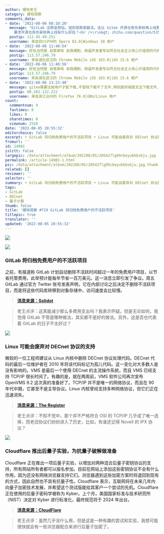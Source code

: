 ```yaml
---
author: 硬核老王
category: 硬核观察
comments_data:
- date: '2022-08-06 08:10:20'
  message: "GitLab 没那金刚钻，就别揽那瓷器活。这比 Gitee 开源仓库先审核再上线更过份。<br />\r\n<br />\r\n&gt; Gitee
    要求开源仓库先审核再上线有什么好处？<br />\r\n&gt; zhihu.com/question/535820467"
  postip: 112.45.49.251
  username: 来自四川泸州的 Opera 83.0|Windows 10 用户
- date: '2022-08-06 11:40:54'
  message: 好处当然是 自我审核 自我阉割，倒逼开发者写出符合社会主义核心价值观的代码啦！
  postip: 113.57.246.79
  username: 来自湖北武汉的 Chrome Mobile iOS 103.0|iOS 15.6 用户
- date: '2022-08-06 11:40:56'
  message: 好处当然是 自我审核 自我阉割，倒逼开发者写出符合社会主义核心价值观的代码啦！
  postip: 113.57.246.79
  username: 来自湖北武汉的 Chrome Mobile iOS 103.0|iOS 15.6 用户
- date: '2022-08-06 13:23:40'
  message: gitee需要注册用户才能下载,不登陆下载不了文件,特别是终端里无法下载文件,现在已经弃了
  postip: 60.162.122.222
  username: 来自浙江台州的 Firefox 78.0|GNU/Linux 用户
count:
  commentnum: 4
  favtimes: 0
  likes: 0
  sharetimes: 0
  viewnum: 2516
date: '2022-08-05 20:55:32'
editorchoice: false
excerpt: • GitLab 将归档免费用户的不活跃项目 • Linux 可能会废弃对 DECnet 协议的支持 • Cloudflare 推出后量子实验，为抗量子破解做准备
fromurl: ''
id: 14901
islctt: false
largepic: /data/attachment/album/202208/05/205427lg99cbeyubkbvbju.jpg
permalink: /article-14901-1.html
pic: /data/attachment/album/202208/05/205427lg99cbeyubkbvbju.jpg.thumb.jpg
related: []
reviewer: ''
selector: ''
summary: • GitLab 将归档免费用户的不活跃项目 • Linux 可能会废弃对 DECnet 协议的支持 • Cloudflare 推出后量子实验，为抗量子破解做准备
tags:
- GitLab
- DECnet
- 量子计算
thumb: false
title: '硬核观察 #719 GitLab 将归档免费用户的不活跃项目'
titlepic: true
translator: ''
updated: '2022-08-05 20:55:32'
---
```


![](/data/attachment/album/202208/05/205427lg99cbeyubkbvbju.jpg)


![](/data/attachment/album/202208/05/205436llamvyactvexizdr.jpg)


### GitLab 将归档免费用户的不活跃项目


之前，有报道称 GitLab 计划自动删除不活跃时间超过一年的免费用户项目，以节省托管费用，此举预计能每年节省一百万美元。这一消息立即引发了争议。周五 GitLab 通过官方 Twitter 账号发表声明，它在内部讨论之后决定不删除不活跃项目，而是将这些代码库转移到对象存储中，访问速度会比较慢。



> 
> **[消息来源：Solidot](https://www.solidot.org/story?sid=72367)**
> 
> 
> 



> 
> 老王点评：这真能减少那么多费用支出吗？我表示怀疑。但是无论如何，我觉得 GitLab 不管是哪种做法，其实都不是好的做法。另外，这是否也代表着 GitLab 的日子不太好过？
> 
> 
> 


![](/data/attachment/album/202208/05/205445z5d050dpjr06664o.jpg)


### Linux 可能会废弃对 DECnet 协议的支持


微软的一位工程师建议从 Linux 内核中删除 DECnet 协议处理代码。DECnet 代码的最后一位维护者在 2010 年将该代码标记为孤儿代码。这一变化对大多数人是没有影响的。VMS 是最后一个使用 DECnet 的主流操作系统，而且 VMS 已经支持 TCP/IP 很长时间了。有趣的是，就在两周前，VMS 软件公司再次宣布 OpenVMS 9.2 这次真的准备好了。TCP/IP 并不是唯一的网络协议，而且在 90 年代中期，它甚至不是主导协议。Linux 内核曾经支持多种网络协议，但它们正在迅速消失。



> 
> **[消息来源：The Register](https://www.theregister.com/2022/08/03/linux_may_soon_lose_support/)**
> 
> 
> 



> 
> 老王点评：不知不觉中，那个并不严格符合 OSI 的 TCP/IP 几乎成了唯一选择，而老旧协议们纷纷进入了历史，比如，有谁还记得 Novell 的 IPX 协议？
> 
> 
> 


![](/data/attachment/album/202208/05/205500kbjxt6jhmxk3bb4k.jpg)


### Cloudflare 推出后量子实验，为抗量子破解做准备


Cloudflare 正在推出一项后量子实验，以增加对两种混合后量子密钥协议的支持，所有网站所有者都可以报名参加。目前在网站上添加这些密钥协议不会有什么作用，因为还没有网络浏览器支持它们。浏览器遇到这些加密方案时将退回到现有的方式，因此自然也不具有抗量子性。Cloudflare 表示，互联网将在未来几年内向量子加密技术发展，并希望这个测试版能给其客户一个尝试的先机。Cloudflare 正在使用的后量子密码学被称为 Kyber。上个月，美国国家标准与技术研究所（NIST）决定对 Kyber 进行标准化，最终规范将于 2024 年出台。



> 
> **[消息来源：CloudFlare](https://blog.cloudflare.com/experiment-with-pq/)**
> 
> 
> 



> 
> 老王点评：虽然几乎没什么用，但是这是一种有趣的尝试和实验，我想可能很快就会有一些浏览器配合来进行后量子加密了。
> 
> 
>